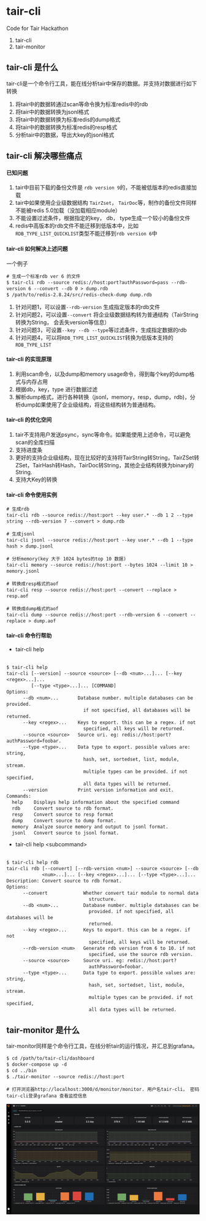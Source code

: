 # tair-cli
Code for Tair Hackathon

1. tair-cli
2. tair-monitor

## tair-cli 是什么

tair-cli是一个命令行工具，能在线分析tair中保存的数据。并支持对数据进行如下转换

1. 将tair中的数据转通过scan等命令换为标准redis中的rdb
2. 将tair中的数据转换为jsonl格式
3. 将tair中的数据转换为标准redis的dump格式
4. 将tair中的数据转换为标准redis的resp格式
5. 分析tair中的数据，导出大key的jsonl格式

## tair-cli 解决哪些痛点

#### 已知问题

1. tair中目前下载的备份文件是 `rdb version 9`的，不能被低版本的redis直接加载
2. tair中如果使用企业级数据结构 `TairZset`， `TairDoc`等，制作的备份文件同样不能被redis 5.0加载（没加载相应module）
3. 不能设置过滤条件，根据指定的key， db， type生成一个较小的备份文件
4. redis中高版本的rdb文件不能迁移到低版本中，比如`RDB_TYPE_LIST_QUICKLIST`类型不能迁移到`rdb version 6`中

#### tair-cli 如何解决上述问题

一个例子 

```shell
# 生成一个标准rdb ver 6 的文件
$ tair-cli rdb --source redis://host:port?authPassword=pass --rdb-version 6 --convert --db 0 > dump.rdb
$ /path/to/redis-2.8.24/src/redis-check-dump dump.rdb

```

1. 针对问题1，可以设置`--rdb-version` 生成指定版本的rdb文件
2. 针对问题2，可以设置`--convert` 将企业级数据结构转为普通结构（TairString转换为String， 会丢失version等信息）
3. 针对问题3，可设置`--key --db --type`等过滤条件，生成指定数据的rdb
4. 针对问题4，可以将`RDB_TYPE_LIST_QUICKLIST`转换为低版本支持的`RDB_TYPE_LIST`

#### tair-cli 的实现原理

1. 利用scan命令，以及dump和memory usage命令，得到每个key的dump格式与内存占用
2. 根据db，key，type 进行数据过滤
3. 解析dump格式，进行各种转换（jsonl，memory，resp，dump，rdb)，分析dump如果使用了企业级结构，将这些结构转为普通结构。

#### tair-cli 的优化空间

1. tair不支持用户发送psync，sync等命令。如果能使用上述命令，可以避免scan的全库扫描
2. 支持进度条
3. 更好的支持企业级结构，现在比较好的支持将TairString转String，TairZSet转ZSet，TairHash转Hash，TairDoc转String，其他企业结构转换为binary的String.
4. 支持大Key的转换

#### tair-cli 命令使用实例

```shell
# 生成rdb
tair-cli rdb --source redis://host:port --key user.* --db 1 2 --type string --rdb-version 7 --convert > dump.rdb

# 生成jsonl
tair-cli jsonl --source redis://host:port --key user.* --db 1 --type hash > dump.jsonl

# 分析memory(key 大于 1024 bytes的top 10 数据)
tair-cli memory --source redis://host:port --bytes 1024 --limit 10 > memory.jsonl

# 转换成resp格式的aof
tair-cli resp --source redis://host:port --convert --replace > resp.aof

# 转换成dump格式的aof
tair-cli dump --source redis://host:port --rdb-version 6 --convert --replace > dump.aof
```

#### tair-cli 命令行帮助

* tair-cli help

```shell

$ tair-cli help
tair-cli [--version] --source <source> [--db <num>...]... [--key <regex>...]...
         [--type <type>...]... [COMMAND]
Options:
      --db <num>...       Database number. multiple databases can be provided.
                            if not specified, all databases will be returned.
      --key <regex>...    Keys to export. this can be a regex. if not
                            specified, all keys will be returned.
      --source <source>   Source uri. eg: redis://host:port?authPassword=foobar.
      --type <type>...    Data type to export. possible values are: string,
                            hash, set, sortedset, list, module, stream.
                            multiple types can be provided. if not specified,
                            all data types will be returned.
      --version           Print version information and exit.
Commands:
  help    Displays help information about the specified command
  rdb     Convert source to rdb format.
  resp    Convert source to resp format
  dump    Convert source to dump format.
  memory  Analyze source memory and output to jsonl format.
  jsonl   Convert source to jsonl format.

```

* tair-cli help \<subcommand\>

```shell

$ tair-cli help rdb
tair-cli rdb [--convert] [--rdb-version <num>] --source <source> [--db
             <num>...]... [--key <regex>...]... [--type <type>...]...
Description: Convert source to rdb format.
Options:
      --convert             Whether convert tair module to normal data
                              structure.
      --db <num>...         Database number. multiple databases can be
                              provided. if not specified, all databases will be
                              returned.
      --key <regex>...      Keys to export. this can be a regex. if not
                              specified, all keys will be returned.
      --rdb-version <num>   Generate rdb version from 6 to 10. if not
                              specified, use the source rdb version.
      --source <source>     Source uri. eg: redis://host:port?
                              authPassword=foobar.
      --type <type>...      Data type to export. possible values are: string,
                              hash, set, sortedset, list, module, stream.
                              multiple types can be provided. if not specified,
                              all data types will be returned.

```
## tair-monitor 是什么

tair-monitor同样是个命令行工具，在线分析tair的运行情况，并汇总到grafana。

```shell
$ cd /path/to/tair-cli/dashboard
$ docker-compose up -d 
$ cd ../bin
$ ./tair-monitor --source redis://host:port

# 打开浏览器http://localhost:3000/d/monitor/monitor. 用户名tair-cli， 密码tair-cli登录grafana 查看监控信息
```

![image](image.png)